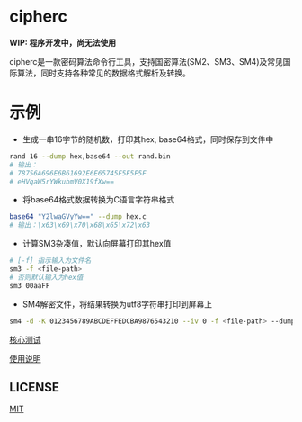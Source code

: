 ﻿# cipherc

**WIP: 程序开发中，尚无法使用**

cipherc是一款密码算法命令行工具，支持国密算法(SM2、SM3、SM4)及常见国际算法，同时支持各种常见的数据格式解析及转换。

# 示例

- 生成一串16字节的随机数，打印其hex, base64格式，同时保存到文件中

```bash
rand 16 --dump hex,base64 --out rand.bin
# 输出：
# 78756A696E6B61692E6E65745F5F5F5F
# eHVqaW5rYWkubmV0X19fXw==
```

- 将base64格式数据转换为C语言字符串格式

```bash
base64 "Y2lwaGVyYw==" --dump hex.c
# 输出：\x63\x69\x70\x68\x65\x72\x63
```

- 计算SM3杂凑值，默认向屏幕打印其hex值

```bash
# [-f] 指示输入为文件名
sm3 -f <file-path>
# 否则默认输入为hex值
sm3 00aaFF
```

- SM4解密文件，将结果转换为utf8字符串打印到屏幕上

```bash
sm4 -d -K 0123456789ABCDEFFEDCBA9876543210 --iv 0 -f <file-path> --dump utf8
```

[核心测试](ciphercTest/Core_Test.cs)

[使用说明](docs/usage.md)

## LICENSE

[MIT](LICENSE)
